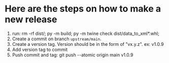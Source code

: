 # Here are the steps on how to make a new release

1. run: rm -rf dist/; py -m build; py -m twine check dist/data_to_xml*.whl;
2. Create a commit on branch `upstream/main`.
3. Create a version tag. Version should be in the form of "vx.y.z". ex: v1.0.9
4. Add version tag to commit
5. Push commit and tag: git push --atomic origin main v1.0.9
